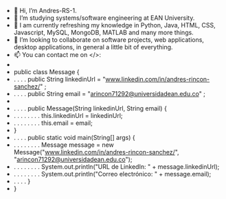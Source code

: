 - 👋 Hi, I’m Andres-RS-1.
- 👀 I’m studying systems/software engineering at EAN University.
- 🌱 I am currently refreshing my knowledge in Python, Java, HTML, CSS, Javascript, MySQL, MongoDB, MATLAB and many more things.
- 💞️ I’m looking to collaborate on software projects, web applications, desktop applications, in general a little bit of everything.
- 📫 You can contact me on </>:
- 
- public class Message {
- . . . . public String linkedinUrl = "www.linkedin.com/in/andres-rincon-sanchez/" ;
- . . . . public String email = "arincon71292@universidadean.edu.co" ;
- 
- . . . . public Message(String linkedinUrl, String email) {
- . . . . . . . . this.linkedinUrl = linkedinUrl;
- . . . . . . . . this.email = email;
- }
- . . . . public static void main(String[] args) {
- . . . . . . . . Message message = new Message("www.linkedin.com/in/andres-rincon-sanchez/", "arincon71292@universidadean.edu.co");
- . . . . . . . . System.out.println("URL de LinkedIn: " + message.linkedinUrl);
- . . . . . . . . System.out.println("Correo electrónico: " + message.email);
- . . . . }
- }
<!---
Andres-RS-1/Andres-RS-1 is a ✨ special ✨ repository because its `README.md` (this file) appears on your GitHub profile.
You can click the Preview link to take a look at your changes.
--->
